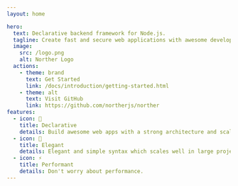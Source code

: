 ```yaml
---
layout: home

hero:
  text: Declarative backend framework for Node.js.
  tagline: Create fast and secure web applications with awesome developer experience.
  image:
    src: /logo.png
    alt: Norther Logo
  actions:
    - theme: brand
      text: Get Started
      link: /docs/introduction/getting-started.html
    - theme: alt
      text: Visit GitHub
      link: https://github.com/northerjs/norther
features:
  - icon: 🧩
    title: Declarative
    details: Build awesome web apps with a strong architecture and scalability.
  - icon: 🤵
    title: Elegant
    details: Elegant and simple syntax which scales well in large projects.
  - icon: ⚡️
    title: Performant
    details: Don't worry about performance.
---
```

